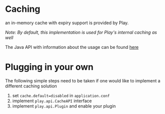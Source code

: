 # Caching

an in-memory cache with expiry support is provided by Play.

_Note: By default, this implementation is used for Play's internal caching as well_

The Java API with information about the usage can be found [here](https://github.com/playframework/Play20/blob/master/framework/src/play/src/main/java/play/cache/Cache.java)

# Plugging in your own 
The following simple steps need to be taken if one would like to implement a different caching solution

1. set ```cache.default=disabled``` in ```application.conf```
2. implement ```play.api.CacheAPI``` interface
3. implement ```play.api.Plugin``` and enable your plugin